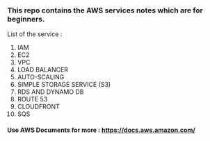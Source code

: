 ### This repo contains the AWS services notes which are for beginners.
List of the service :
1. IAM
2. EC2
3. VPC
4. LOAD BALANCER
5. AUTO-SCALING
6. SIMPLE STORAGE SERVICE (S3)
7. RDS AND DYNAMO DB
8. ROUTE 53
9. CLOUDFRONT
10. SQS

#### Use AWS Documents for more : https://docs.aws.amazon.com/

